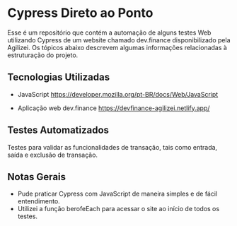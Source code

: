 # Cypress Direto ao Ponto
Esse é um repositório que contém a automação de alguns testes Web utilizando Cypress de um website chamado dev.finance disponibilizado pela Agilizei. Os tópicos abaixo descrevem algumas informações relacionadas à estruturação do projeto.

## Tecnologias Utilizadas

 - JavaScript
https://developer.mozilla.org/pt-BR/docs/Web/JavaScript

 - Aplicação web dev.finance
https://devfinance-agilizei.netlify.app/

## Testes Automatizados
Testes para validar as funcionalidades de transação, tais como entrada, saída e exclusão de transação.

## Notas Gerais

 - Pude praticar Cypress com JavaScript de maneira simples e de fácil entendimento.
 - Utilizei a função berofeEach para acessar o site ao início de todos os testes.